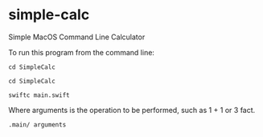 # simple-calc
Simple MacOS Command Line Calculator

To run this program from the command line:

```cd SimpleCalc```

```cd SimpleCalc```

```swiftc main.swift```


Where arguments is the operation to be performed, such as 1 + 1 or 3 fact.

```.main/ arguments``` 